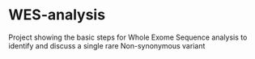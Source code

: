 # WES-analysis
Project showing the basic steps for Whole Exome Sequence analysis to identify and discuss a single rare Non-synonymous variant
